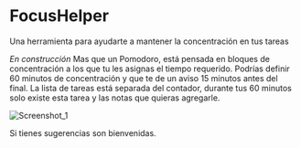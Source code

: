# FocusHelper
Una herramienta para ayudarte a mantener la concentración en tus tareas

_En construcción_
Mas que un Pomodoro, está pensada en bloques de concentración a los que tu les asignas el tiempo requerido.
Podrías definir 60 minutos de concentración y que te de un aviso 15 minutos antes del final.
La lista de tareas está separada del contador, durante tus 60 minutos solo existe esta tarea y las notas que quieras agregarle.

![Screenshot_1](https://user-images.githubusercontent.com/85537653/183259931-05267aa0-fcd6-4fe6-8bbf-7fdec1613381.png)

Si tienes sugerencias son bienvenidas.

